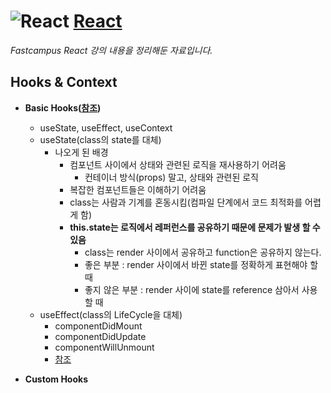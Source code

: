 # ![React](https://ko.reactjs.org/favicon.ico) [**React**](https://reactjs.org/ "React 공식 홈페이지")

_Fastcampus React 강의 내용을 정리해둔 자료입니다._

## Hooks & Context

- **Basic Hooks([참조](https://ko.reactjs.org/docs/hooks-intro.html))**

  - useState, useEffect, useContext
  - useState(class의 state를 대체)
    - 나오게 된 배경
      - 컴포넌트 사이에서 상태와 관련된 로직을 재사용하기 어려움
        - 컨테이너 방식(props) 말고, 상태와 관련된 로직
      - 복잡한 컴포넌트들은 이해하기 어려움
      - class는 사람과 기계를 혼동시킴(컴파일 단계에서 코드 최적화를 어렵게 함)
      - **this.state는 로직에서 레퍼런스를 공유하기 때문에 문제가 발생 할 수 있음**
        - class는 render 사이에서 공유하고 function은 공유하지 않는다.
        - 좋은 부분 : render 사이에서 바뀐 state를 정확하게 표현해야 할 때
        - 좋지 않은 부분 : render 사이에 state를 reference 삼아서 사용할 때
  - useEffect(class의 LifeCycle을 대체)
    - componentDidMount
    - componentDidUpdate
    - componentWillUnmount
    - [참조](https://rinae.dev/posts/a-complete-guide-to-useeffect-ko)

- **Custom Hooks**
